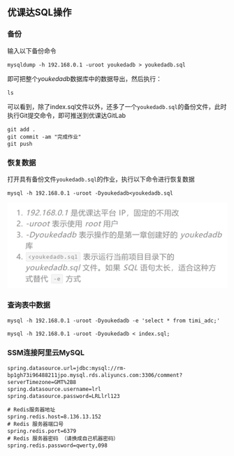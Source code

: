 ## 优课达SQL操作
### 备份
输入以下备份命令
```
mysqldump -h 192.168.0.1 -uroot youkedadb > youkedadb.sql
```
即可把整个*youkedadb*数据库中的数据导出，然后执行：
```
ls
```
可以看到，除了index.sql文件以外，还多了一个`youkedadb.sql`的备份文件，此时执行Git提交命令，即可推送到优课达GitLab
```
git add .
git commit -am "完成作业"
git push
```
### 恢复数据
打开具有备份文件`youkedadb.sql`的作业，执行以下命令进行恢复数据
```
mysql -h 192.168.0.1 -uroot -Dyoukedadb<youkedadb.sql
```
![SQL](../Pic/SQL.png "SQL")

### 查询表中数据
```
mysql -h 192.168.0.1 -uroot -Dyoukedadb -e 'select * from timi_adc;'
```
```
mysql -h 192.168.0.1 -uroot -Dyoukedadb < index.sql;
```

### SSM连接阿里云MySQL
```
spring.datasource.url=jdbc:mysql://rm-bp1gh73i96488211jpo.mysql.rds.aliyuncs.com:3306/comment?serverTimezone=GMT%2B8
spring.datasource.username=lrl
spring.datasource.password=LRLlrl123
```
```
# Redis服务器地址
spring.redis.host=8.136.13.152
# Redis 服务器端口号
spring.redis.port=6379
# Redis 服务器密码 （请换成自己机器密码）
spring.redis.password=qwerty,098
```